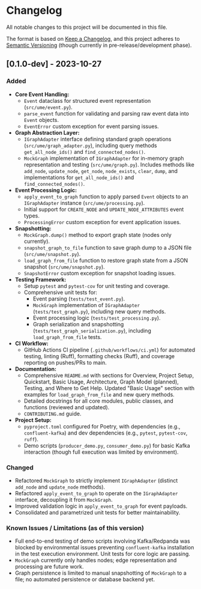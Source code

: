 # Changelog

All notable changes to this project will be documented in this file.

The format is based on [Keep a Changelog](https://keepachangelog.com/en/1.0.0/),
and this project adheres to [Semantic Versioning](https://semver.org/spec/v2.0.0.html) (though currently in pre-release/development phase).

## [0.1.0-dev] - 2023-10-27

### Added

-   **Core Event Handling:**
    -   `Event` dataclass for structured event representation (`src/ume/event.py`).
    -   `parse_event` function for validating and parsing raw event data into `Event` objects.
    -   `EventError` custom exception for event parsing issues.
-   **Graph Abstraction Layer:**
    -   `IGraphAdapter` interface defining standard graph operations (`src/ume/graph_adapter.py`), including query methods `get_all_node_ids()` and `find_connected_nodes()`.
    -   `MockGraph` implementation of `IGraphAdapter` for in-memory graph representation and testing (`src/ume/graph.py`). Includes methods like `add_node`, `update_node`, `get_node`, `node_exists`, `clear`, `dump`, and implementations for `get_all_node_ids()` and `find_connected_nodes()`.
-   **Event Processing Logic:**
    -   `apply_event_to_graph` function to apply parsed `Event` objects to an `IGraphAdapter` instance (`src/ume/processing.py`).
    -   Initial support for `CREATE_NODE` and `UPDATE_NODE_ATTRIBUTES` event types.
    *   `ProcessingError` custom exception for event application issues.
-   **Snapshotting:**
    -   `MockGraph.dump()` method to export graph state (nodes only currently).
    -   `snapshot_graph_to_file` function to save graph dump to a JSON file (`src/ume/snapshot.py`).
    -   `load_graph_from_file` function to restore graph state from a JSON snapshot (`src/ume/snapshot.py`).
    -   `SnapshotError` custom exception for snapshot loading issues.
-   **Testing Framework:**
    -   Setup `pytest` and `pytest-cov` for unit testing and coverage.
    -   Comprehensive unit tests for:
        -   Event parsing (`tests/test_event.py`).
        -   `MockGraph` implementation of `IGraphAdapter` (`tests/test_graph.py`), including new query methods.
        -   Event processing logic (`tests/test_processing.py`).
        -   Graph serialization and snapshotting (`tests/test_graph_serialization.py`), including `load_graph_from_file` tests.
-   **CI Workflow:**
    -   GitHub Actions CI pipeline (`.github/workflows/ci.yml`) for automated testing, linting (Ruff), formatting checks (Ruff), and coverage reporting on pushes/PRs to main.
-   **Documentation:**
    -   Comprehensive `README.md` with sections for Overview, Project Setup, Quickstart, Basic Usage, Architecture, Graph Model (planned), Testing, and Where to Get Help. Updated "Basic Usage" section with examples for `load_graph_from_file` and new query methods.
    -   Detailed docstrings for all core modules, public classes, and functions (reviewed and updated).
    -   `CONTRIBUTING.md` guide.
-   **Project Setup:**
    -   `pyproject.toml` configured for Poetry, with dependencies (e.g., `confluent-kafka`) and dev dependencies (e.g., `pytest`, `pytest-cov`, `ruff`).
    -   Demo scripts (`producer_demo.py`, `consumer_demo.py`) for basic Kafka interaction (though full execution was limited by environment).

### Changed

-   Refactored `MockGraph` to strictly implement `IGraphAdapter` (distinct `add_node` and `update_node` methods).
-   Refactored `apply_event_to_graph` to operate on the `IGraphAdapter` interface, decoupling it from `MockGraph`.
-   Improved validation logic in `apply_event_to_graph` for event payloads.
-   Consolidated and parametrized unit tests for better maintainability.

### Known Issues / Limitations (as of this version)

-   Full end-to-end testing of demo scripts involving Kafka/Redpanda was blocked by environmental issues preventing `confluent-kafka` installation in the test execution environment. Unit tests for core logic are passing.
-   `MockGraph` currently only handles nodes; edge representation and processing are future work.
-   Graph persistence is limited to manual snapshotting of `MockGraph` to a file; no automated persistence or database backend yet.

```
